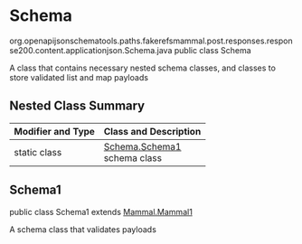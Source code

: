 # Schema
org.openapijsonschematools.paths.fakerefsmammal.post.responses.response200.content.applicationjson.Schema.java
public class Schema

A class that contains necessary nested schema classes, and classes to store validated list and map payloads

## Nested Class Summary
| Modifier and Type | Class and Description |
| ----------------- | ---------------------- |
| static class | [Schema.Schema1](#schema1)<br> schema class |

## Schema1
public class Schema1
extends [Mammal.Mammal1](../../../../../../../../components/schemas/Mammal.md#mammal1)

A schema class that validates payloads
